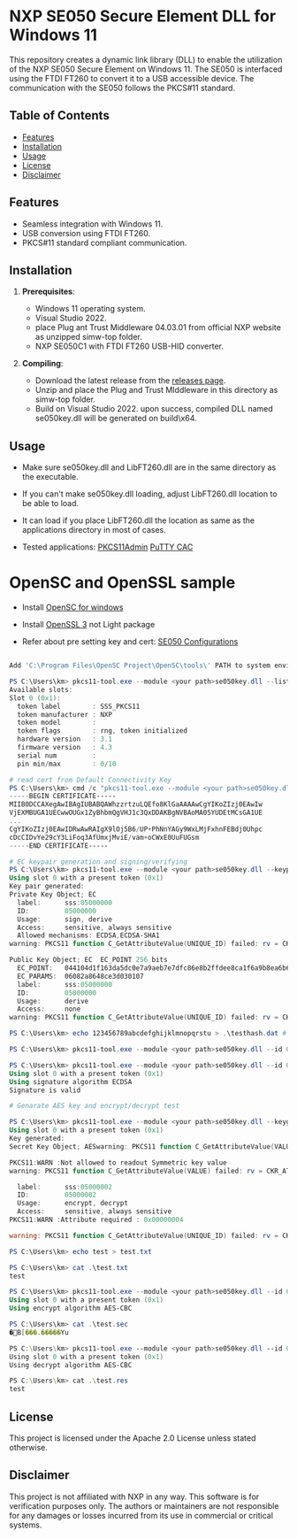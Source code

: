 # NXP SE050 Secure Element DLL for Windows 11

This repository creates a dynamic link library (DLL) to enable the utilization of the NXP SE050 Secure Element on Windows 11. The SE050 is interfaced using the FTDI FT260 to convert it to a USB accessible device. The communication with the SE050 follows the PKCS#11 standard.

## Table of Contents
- [Features](#features)
- [Installation](#installation)
- [Usage](#usage)
- [License](#license)
- [Disclaimer](#disclaimer)

## Features

- Seamless integration with Windows 11.
- USB conversion using FTDI FT260.
- PKCS#11 standard compliant communication.

## Installation

1. **Prerequisites**:
    - Windows 11 operating system.
    - Visual Studio 2022.
    - place Plug ant Trust Middleware 04.03.01 from official NXP website as unzipped simw-top folder.
    - NXP SE050C1 with FTDI FT260 USB-HID converter.

2. **Compiling**:
    - Download the latest release from the [releases page](#).
    - Unzip and place the Plug and Trust MIddleware in this directory as simw-top folder.
    - Build on Visual Studio 2022. upon success, compiled DLL named se050key.dll will be generated on build\x64.
    
## Usage

- Make sure se050key.dll and LibFT260.dll are in the same directory as the executable.
- If you can't make se050key.dll loading, adjust LibFT260.dll location to be able to load. 
- It can load if you place LibFT260.dll the location as same as the applications directory in most of cases.

- Tested applications: 
  [PKCS11Admin](https://www.pkcs11admin.net)
  [PuTTY CAC](https://github.com/NoMoreFood/putty-cac/releases)

# OpenSC and OpenSSL sample
- Install [OpenSC for windows](github.com/OpenSC/OpenSC/releases/tag/0.23.0) 
- Install [OpenSSL 3](https://slproweb.com/products/Win32OpenSSL.html) not Light package

- Refer about pre setting key and cert: [SE050 Configurations](https://www.nxp.jp/docs/en/application-note/AN12436.pdf)

```powershell

Add 'C:\Program Files\OpenSC Project\OpenSC\tools\' PATH to system environment variable.

PS C:\Users\km> pkcs11-tool.exe --module <your path>se050key.dll --list-slots
Available slots:
Slot 0 (0x1):
  token label        : SSS_PKCS11
  token manufacturer : NXP
  token model        :
  token flags        : rng, token initialized
  hardware version   : 3.1
  firmware version   : 4.3
  serial num         :
  pin min/max        : 0/10

# read cert from Default Connectivity Key
PS C:\Users\km> cmd /c "pkcs11-tool.exe --module <your path>se050key.dll --id 010000F0 --read-object --type cert --slot 1 | openssl x509 -inform DER"
-----BEGIN CERTIFICATE-----
MIIB0DCCAXegAwIBAgIUBABQAWhzzrtzuLQEfo8KlGaAAAAwCgYIKoZIzj0EAwIw
VjEXMBUGA1UECwwOUGx1ZyBhbmQgVHJ1c3QxDDAKBgNVBAoMA05YUDEtMCsGA1UE
...
CgYIKoZIzj0EAwIDRwAwRAIgX9lOj5B6/UP+PhNnYAGy9WxLMjFxhnFEBdj0Uhpc
cDcCIDvYe29cY3LiFoq3AfUmxjMviE/vam+oCWxE0UuFUGsm
-----END CERTIFICATE-----

# EC keypair generation and signing/verifying
PS C:\Users\km> pkcs11-tool.exe --module <your path>se050key.dll --keypairgen --id 05000000 --key-type EC:secp256r1
Using slot 0 with a present token (0x1)
Key pair generated:
Private Key Object; EC
  label:      sss:05000000
  ID:         05000000
  Usage:      sign, derive
  Access:     sensitive, always sensitive
  Allowed mechanisms: ECDSA,ECDSA-SHA1
warning: PKCS11 function C_GetAttributeValue(UNIQUE_ID) failed: rv = CKR_ATTRIBUTE_SENSITIVE (0x11)

Public Key Object; EC  EC_POINT 256 bits
  EC_POINT:   044104d1f163da5dc0e7a9aeb7e7dfc86e8b2ffdee8ca1f6a9b8ea6b611ab85b19cf79ee1e42f907fb8d3036daa68bc8377cd2d8c5b4583c28d4535a37407ace02958e
  EC_PARAMS:  06082a8648ce3d030107
  label:      sss:05000000
  ID:         05000000
  Usage:      derive
  Access:     none
warning: PKCS11 function C_GetAttributeValue(UNIQUE_ID) failed: rv = CKR_ATTRIBUTE_SENSITIVE (0x11)

PS C:\Users\km> echo 123456789abcdefghijklmnopqrstu > .\testhash.dat # 32byte test data

PS C:\Users\km> pkcs11-tool.exe --module <your path>se050key.dll --id 05000000 --sign --mechanism ECDSA -i .\testhash.dat -o test.sig

PS C:\Users\km> pkcs11-tool.exe --module <your path>se050key.dll --id 05000000 --verify --mechanism ECDSA -i .\testhash.dat --signature-file test.sig
Using slot 0 with a present token (0x1)
Using signature algorithm ECDSA
Signature is valid

# Genarate AES key and encrypt/decrypt test

PS C:\Users\km> pkcs11-tool.exe --module <your path>se050key.dll --keygen --key-type AES:256 --label "sss:05000002"
Using slot 0 with a present token (0x1)
Key generated:
Secret Key Object; AESwarning: PKCS11 function C_GetAttributeValue(VALUE_LEN) failed: rv = CKR_BUFFER_TOO_SMALL (0x150)

PKCS11:WARN :Not allowed to readout Symmetric key value
warning: PKCS11 function C_GetAttributeValue(VALUE) failed: rv = CKR_ATTRIBUTE_SENSITIVE (0x11)

  label:      sss:05000002
  ID:         05000002
  Usage:      encrypt, decrypt
  Access:     sensitive, always sensitive
PKCS11:WARN :Attribute required : 0x00000004

warning: PKCS11 function C_GetAttributeValue(UNIQUE_ID) failed: rv = CKR_ATTRIBUTE_SENSITIVE (0x11)

PS C:\Users\km> echo test > test.txt

PS C:\Users\km> cat .\test.txt
test

PS C:\Users\km> pkcs11-tool.exe --module <your path>se050key.dll --id 05000002 --encrypt --mechanism AES-CBC --input-file test.txt --output-file test.sec
Using slot 0 with a present token (0x1)
Using encrypt algorithm AES-CBC

PS C:\Users\km> cat .\test.sec
�B[���.�����Yu

PS C:\Users\km> pkcs11-tool.exe --module <your path>se050key.dll --id 05000002 --decrypt --mechanism AES-CBC --input-file test.sec --output-file test.res
Using slot 0 with a present token (0x1)
Using decrypt algorithm AES-CBC

PS C:\Users\km> cat .\test.res
test

```

## License
This project is licensed under the Apache 2.0 License unless stated otherwise.

## Disclaimer
This project is not affiliated with NXP in any way.
This software is for verification purposes only. 
The authors or maintainers are not responsible for any damages or losses incurred from its use in commercial or critical systems.
